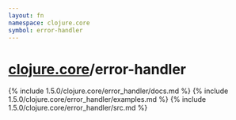 ```yaml
---
layout: fn
namespace: clojure.core
symbol: error-handler
---
```


# [clojure.core](../)/error-handler

{% include 1.5.0/clojure.core/error_handler/docs.md %}
{% include 1.5.0/clojure.core/error_handler/examples.md %}
{% include 1.5.0/clojure.core/error_handler/src.md %}

